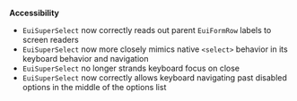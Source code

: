 **Accessibility**

- `EuiSuperSelect` now correctly reads out parent `EuiFormRow` labels to screen readers
- `EuiSuperSelect` now more closely mimics native `<select>` behavior in its keyboard behavior and navigation
- `EuiSuperSelect` no longer strands keyboard focus on close
- `EuiSuperSelect` now correctly allows keyboard navigating past disabled options in the middle of the options list
